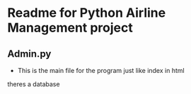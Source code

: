 # Readme for Python Airline Management project
## Admin.py
- This is the main file for the program just like index in html

theres a database 
